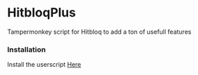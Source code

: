 # HitbloqPlus
Tampermonkey script for Hitbloq to add a ton of usefull features

### Installation
Install the userscript [Here](https://github.com/HypersonicSharkz/HitbloqPlus/raw/master/hitbloq-plus.user.js)
